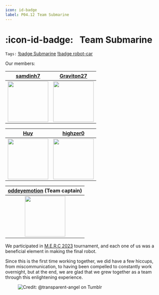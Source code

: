```yaml
---
icon: id-badge
label: P04.12⠀Team Submarine
---
```

# :icon-id-badge:⠀Team Submarine
`Tags:` [!badge Submarine](/projects/P04-submarine.md) [!badge robot-car]()

Our members:

[samdinh7](https://github.com/samdinh7) | [Graviton27](https://github.com/Graviton27)
:---: | :---:
<a title="" href="https://github.com/samdinh7"><img width="128" src="https://avatars.githubusercontent.com/u/128203017?v=4"></a> | <a title="" href="https://github.com/Graviton27"><img width="128" src="https://avatars.githubusercontent.com/u/128017090?v=4"></a>

[Huy](https://github.com/Huydeptraibodoi) | [highzer0](https://github.com/highzer0)
:---: | :---:
<a title="" href="https://github.com/Huydeptraibodoi"><img width="128" src="https://avatars.githubusercontent.com/u/128045931?v=4"></a> | <a title="" href="https://github.com/highzer0"><img width="128" src="https://avatars.githubusercontent.com/u/128067323?v=4"></a>

[oddeyemotion](/about-me.md) (Team captain) |
:---:|
<a title="" href="https://github.com/oddeyemotion"><img width="128" src="https://avatars.githubusercontent.com/u/53541271?v=4"></a>|

We participated in [M.E.R.C 2023](/projects/P04-submarine/P04-10-19-about-the-project/P04-12-mission.md) tournament, and each one of us was a beneficial element in making the final robot.

Since this is the first time working together, we did have a few hiccups, from miscommunication, to having been compelled to constantly work overnight, but at the end, we are glad that we grew together as a team through this enlightening experience.

<figure>
    <img src="https://64.media.tumblr.com/d103eb823dce2842c673f409f036857b/tumblr_mzx9wrdwFa1snc5kxo1_1280.gifv" alt="Credit: @transparent-angel on Tumblr">
</figure>